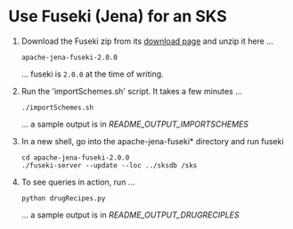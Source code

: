 # Use Fuseki (Jena) for an SKS

  1. Download the Fuseki zip from its [download page](http://jena.apache.org/download/#apache-jena-fuseki) and unzip it here ...

         apache-jena-fuseki-2.0.0

     ... fuseki is `2.0.0` at the time of writing.

  2. Run the 'importSchemes.sh' script. It takes a few minutes ...

         ./importSchemes.sh

     ... a sample output is in _README_OUTPUT_IMPORTSCHEMES_

  3. In a new shell, go into the apache-jena-fuseki* directory and run fuseki

         cd apache-jena-fuseki-2.0.0
         ./fuseki-server --update --loc ../sksdb /sks

  4. To see queries in action, run ...

         python drugRecipes.py 

     ... a sample output is in _README_OUTPUT_DRUGRECIPLES_

